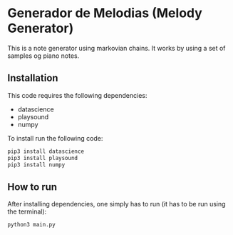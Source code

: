 # Generador de Melodias (Melody Generator) ##

This is a note generator using markovian chains. It works by using a set of samples og piano notes.

## Installation ##

This code requires the following dependencies:

* datascience
* playsound
* numpy

To install run the following code:

```bash
pip3 install datascience
pip3 install playsound
pip3 install numpy
```

## How to run ##

After installing dependencies, one simply has to run (it has to be run using the terminal):

```bash
python3 main.py 
```